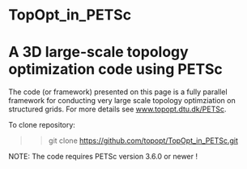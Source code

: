 TopOpt_in_PETSc
===============
A 3D large-scale topology optimization code using PETSc
===============

The code (or framework) presented on this page is a fully parallel framework for conducting very large scale topology optimziation on structured grids. For more
details see www.topopt.dtu.dk/PETSc.

To clone repository:
>> git clone https://github.com/topopt/TopOpt_in_PETSc.git

NOTE: The code requires PETSc version 3.6.0 or newer !






